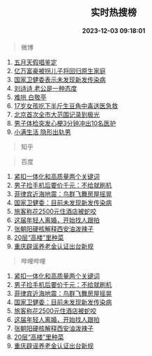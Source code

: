 <div align="center"><h2>实时热搜榜</h2><h4>2023-12-03 09:18:01</h4></div>

> 微博  

1. [五月天假唱鉴定](https://s.weibo.com/weibo?q=%E4%BA%94%E6%9C%88%E5%A4%A9%E5%81%87%E5%94%B1%E9%89%B4%E5%AE%9A&t=31&band_rank=1&Refer=top)<br />
2. [亿万富豪被拐儿子将回归原生家庭](https://s.weibo.com/weibo?q=%23%E4%BA%BF%E4%B8%87%E5%AF%8C%E8%B1%AA%E8%A2%AB%E6%8B%90%E5%84%BF%E5%AD%90%E5%B0%86%E5%9B%9E%E5%BD%92%E5%8E%9F%E7%94%9F%E5%AE%B6%E5%BA%AD%23&t=31&band_rank=2&Refer=top)<br />
3. [国家卫健委表示未发现新发传染病](https://s.weibo.com/weibo?q=%23%E5%9B%BD%E5%AE%B6%E5%8D%AB%E5%81%A5%E5%A7%94%E8%A1%A8%E7%A4%BA%E6%9C%AA%E5%8F%91%E7%8E%B0%E6%96%B0%E5%8F%91%E4%BC%A0%E6%9F%93%E7%97%85%23&t=31&band_rank=3&Refer=top)<br />
4. [刘诗诗 老公是一种态度](https://s.weibo.com/weibo?q=%E5%88%98%E8%AF%97%E8%AF%97%20%E8%80%81%E5%85%AC%E6%98%AF%E4%B8%80%E7%A7%8D%E6%80%81%E5%BA%A6&t=31&band_rank=4&Refer=top)<br />
5. [难哄 白敬亭](https://s.weibo.com/weibo?q=%E9%9A%BE%E5%93%84%20%E7%99%BD%E6%95%AC%E4%BA%AD&t=31&band_rank=5&Refer=top)<br />
6. [17岁女孩吃下半斤生豆角中毒送医急救](https://s.weibo.com/weibo?q=%2317%E5%B2%81%E5%A5%B3%E5%AD%A9%E5%90%83%E4%B8%8B%E5%8D%8A%E6%96%A4%E7%94%9F%E8%B1%86%E8%A7%92%E4%B8%AD%E6%AF%92%E9%80%81%E5%8C%BB%E6%80%A5%E6%95%91%23&t=31&band_rank=6&Refer=top)<br />
7. [北京首次全市大范围记录到极光](https://s.weibo.com/weibo?q=%23%E5%8C%97%E4%BA%AC%E9%A6%96%E6%AC%A1%E5%85%A8%E5%B8%82%E5%A4%A7%E8%8C%83%E5%9B%B4%E8%AE%B0%E5%BD%95%E5%88%B0%E6%9E%81%E5%85%89%23&t=31&band_rank=7&Refer=top)<br />
8. [男子体检突发心梗3分钟冲出10名医护](https://s.weibo.com/weibo?q=%23%E7%94%B7%E5%AD%90%E4%BD%93%E6%A3%80%E7%AA%81%E5%8F%91%E5%BF%83%E6%A2%973%E5%88%86%E9%92%9F%E5%86%B2%E5%87%BA10%E5%90%8D%E5%8C%BB%E6%8A%A4%23&t=31&band_rank=8&Refer=top)<br />
9. [小满生活 隐形出轨男](https://s.weibo.com/weibo?q=%E5%B0%8F%E6%BB%A1%E7%94%9F%E6%B4%BB%20%E9%9A%90%E5%BD%A2%E5%87%BA%E8%BD%A8%E7%94%B7&t=31&band_rank=9&Refer=top)<br />

> 知乎  


> 百度  

1. [紧扣一体化和高质量两个关键词](https://www.baidu.com/s?wd=%E7%B4%A7%E6%89%A3%E4%B8%80%E4%BD%93%E5%8C%96%E5%92%8C%E9%AB%98%E8%B4%A8%E9%87%8F%E4%B8%A4%E4%B8%AA%E5%85%B3%E9%94%AE%E8%AF%8D&sa=fyb_news&rsv_dl=fyb_news)<br />
2. [男子捡手机后要价千元：不给就刷机](https://www.baidu.com/s?wd=%E7%94%B7%E5%AD%90%E6%8D%A1%E6%89%8B%E6%9C%BA%E5%90%8E%E8%A6%81%E4%BB%B7%E5%8D%83%E5%85%83%EF%BC%9A%E4%B8%8D%E7%BB%99%E5%B0%B1%E5%88%B7%E6%9C%BA&sa=fyb_news&rsv_dl=fyb_news)<br />
3. [菲律宾近海地震：鸟群飞舞房屋摇晃](https://www.baidu.com/s?wd=%E8%8F%B2%E5%BE%8B%E5%AE%BE%E8%BF%91%E6%B5%B7%E5%9C%B0%E9%9C%87%EF%BC%9A%E9%B8%9F%E7%BE%A4%E9%A3%9E%E8%88%9E%E6%88%BF%E5%B1%8B%E6%91%87%E6%99%83&sa=fyb_news&rsv_dl=fyb_news)<br />
4. [国家卫健委：目前未发现新发传染病](https://www.baidu.com/s?wd=%E5%9B%BD%E5%AE%B6%E5%8D%AB%E5%81%A5%E5%A7%94%EF%BC%9A%E7%9B%AE%E5%89%8D%E6%9C%AA%E5%8F%91%E7%8E%B0%E6%96%B0%E5%8F%91%E4%BC%A0%E6%9F%93%E7%97%85&sa=fyb_news&rsv_dl=fyb_news)<br />
5. [旅客称花2500元住酒店被蛇咬](https://www.baidu.com/s?wd=%E6%97%85%E5%AE%A2%E7%A7%B0%E8%8A%B12500%E5%85%83%E4%BD%8F%E9%85%92%E5%BA%97%E8%A2%AB%E8%9B%87%E5%92%AC&sa=fyb_news&rsv_dl=fyb_news)<br />
6. [这届年轻人离婚，开始找人跟拍](https://www.baidu.com/s?wd=%E8%BF%99%E5%B1%8A%E5%B9%B4%E8%BD%BB%E4%BA%BA%E7%A6%BB%E5%A9%9A%EF%BC%8C%E5%BC%80%E5%A7%8B%E6%89%BE%E4%BA%BA%E8%B7%9F%E6%8B%8D&sa=fyb_news&rsv_dl=fyb_news)<br />
7. [张朝阳硬核解释西安油泼辣子](https://www.baidu.com/s?wd=%E5%BC%A0%E6%9C%9D%E9%98%B3%E7%A1%AC%E6%A0%B8%E8%A7%A3%E9%87%8A%E8%A5%BF%E5%AE%89%E6%B2%B9%E6%B3%BC%E8%BE%A3%E5%AD%90&sa=fyb_news&rsv_dl=fyb_news)<br />
8. [20层“高楼”里种菜](https://www.baidu.com/s?wd=20%E5%B1%82%E2%80%9C%E9%AB%98%E6%A5%BC%E2%80%9D%E9%87%8C%E7%A7%8D%E8%8F%9C&sa=fyb_news&rsv_dl=fyb_news)<br />
9. [重庆辟谣养老金认证出台新规](https://www.baidu.com/s?wd=%E9%87%8D%E5%BA%86%E8%BE%9F%E8%B0%A3%E5%85%BB%E8%80%81%E9%87%91%E8%AE%A4%E8%AF%81%E5%87%BA%E5%8F%B0%E6%96%B0%E8%A7%84&sa=fyb_news&rsv_dl=fyb_news)<br />

> 哔哩哔哩  

1. [紧扣一体化和高质量两个关键词](https://www.baidu.com/s?wd=%E7%B4%A7%E6%89%A3%E4%B8%80%E4%BD%93%E5%8C%96%E5%92%8C%E9%AB%98%E8%B4%A8%E9%87%8F%E4%B8%A4%E4%B8%AA%E5%85%B3%E9%94%AE%E8%AF%8D&sa=fyb_news&rsv_dl=fyb_news)<br />
2. [男子捡手机后要价千元：不给就刷机](https://www.baidu.com/s?wd=%E7%94%B7%E5%AD%90%E6%8D%A1%E6%89%8B%E6%9C%BA%E5%90%8E%E8%A6%81%E4%BB%B7%E5%8D%83%E5%85%83%EF%BC%9A%E4%B8%8D%E7%BB%99%E5%B0%B1%E5%88%B7%E6%9C%BA&sa=fyb_news&rsv_dl=fyb_news)<br />
3. [菲律宾近海地震：鸟群飞舞房屋摇晃](https://www.baidu.com/s?wd=%E8%8F%B2%E5%BE%8B%E5%AE%BE%E8%BF%91%E6%B5%B7%E5%9C%B0%E9%9C%87%EF%BC%9A%E9%B8%9F%E7%BE%A4%E9%A3%9E%E8%88%9E%E6%88%BF%E5%B1%8B%E6%91%87%E6%99%83&sa=fyb_news&rsv_dl=fyb_news)<br />
4. [国家卫健委：目前未发现新发传染病](https://www.baidu.com/s?wd=%E5%9B%BD%E5%AE%B6%E5%8D%AB%E5%81%A5%E5%A7%94%EF%BC%9A%E7%9B%AE%E5%89%8D%E6%9C%AA%E5%8F%91%E7%8E%B0%E6%96%B0%E5%8F%91%E4%BC%A0%E6%9F%93%E7%97%85&sa=fyb_news&rsv_dl=fyb_news)<br />
5. [旅客称花2500元住酒店被蛇咬](https://www.baidu.com/s?wd=%E6%97%85%E5%AE%A2%E7%A7%B0%E8%8A%B12500%E5%85%83%E4%BD%8F%E9%85%92%E5%BA%97%E8%A2%AB%E8%9B%87%E5%92%AC&sa=fyb_news&rsv_dl=fyb_news)<br />
6. [这届年轻人离婚，开始找人跟拍](https://www.baidu.com/s?wd=%E8%BF%99%E5%B1%8A%E5%B9%B4%E8%BD%BB%E4%BA%BA%E7%A6%BB%E5%A9%9A%EF%BC%8C%E5%BC%80%E5%A7%8B%E6%89%BE%E4%BA%BA%E8%B7%9F%E6%8B%8D&sa=fyb_news&rsv_dl=fyb_news)<br />
7. [张朝阳硬核解释西安油泼辣子](https://www.baidu.com/s?wd=%E5%BC%A0%E6%9C%9D%E9%98%B3%E7%A1%AC%E6%A0%B8%E8%A7%A3%E9%87%8A%E8%A5%BF%E5%AE%89%E6%B2%B9%E6%B3%BC%E8%BE%A3%E5%AD%90&sa=fyb_news&rsv_dl=fyb_news)<br />
8. [20层“高楼”里种菜](https://www.baidu.com/s?wd=20%E5%B1%82%E2%80%9C%E9%AB%98%E6%A5%BC%E2%80%9D%E9%87%8C%E7%A7%8D%E8%8F%9C&sa=fyb_news&rsv_dl=fyb_news)<br />
9. [重庆辟谣养老金认证出台新规](https://www.baidu.com/s?wd=%E9%87%8D%E5%BA%86%E8%BE%9F%E8%B0%A3%E5%85%BB%E8%80%81%E9%87%91%E8%AE%A4%E8%AF%81%E5%87%BA%E5%8F%B0%E6%96%B0%E8%A7%84&sa=fyb_news&rsv_dl=fyb_news)<br />
